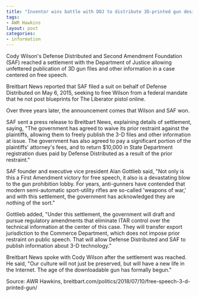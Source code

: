 ```yaml
---
title: "Inventor wins battle with DOJ to distribute 3D-printed gun designs"
tags:
- AWR Hawkins
layout: post
categories:
- information
---
```


Cody Wilson's Defense Distributed and Second Amendment Foundation (SAF) reached a settlement with the Department of Justice allowing unfettered publication of 3D gun files and other information in a case centered on free speech.

Breitbart News reported that SAF filed a suit on behalf of Defense Distributed on May 6, 2015, seeking to free Wilson from a federal mandate that he not post blueprints for The Liberator pistol online.

Over three years later, the announcement comes that Wilson and SAF won.

SAF sent a press release to Breitbart News, explaining details of settlement, saying, "The government has agreed to waive its prior restraint against the plaintiffs, allowing them to freely publish the 3-D files and other information at issue. The government has also agreed to pay a significant portion of the plaintiffs' attorney's fees, and to return $10,000 in State Department registration dues paid by Defense Distributed as a result of the prior restraint."

SAF founder and executive vice president Alan Gottlieb said, "Not only is this a First Amendment victory for free speech, it also is a devastating blow to the gun prohibition lobby. For years, anti-gunners have contended that modern semi-automatic sport-utility rifles are so-called 'weapons of war,' and with this settlement, the government has acknowledged they are nothing of the sort."

Gottlieb added, "Under this settlement, the government will draft and pursue regulatory amendments that eliminate ITAR control over the technical information at the center of this case. They will transfer export jurisdiction to the Commerce Department, which does not impose prior restraint on public speech. That will allow Defense Distributed and SAF to publish information about 3-D technology."

Breitbart News spoke with Cody Wilson after the settlement was reached. He said, "Our culture will not just be preserved, but will have a new life in the Internet. The age of the downloadable gun has formally begun."

Source: AWR Hawkins, breitbart.com/politics/2018/07/10/free-speech-3-d-printed-gun/
